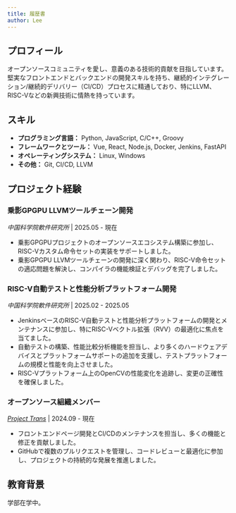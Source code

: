 ```yaml
---
title: 履歴書
author: Lee
---
```


## プロフィール

オープンソースコミュニティを愛し、意義のある技術的貢献を目指しています。堅実なフロントエンドとバックエンドの開発スキルを持ち、継続的インテグレーション/継続的デリバリー（CI/CD）プロセスに精通しており、特にLLVM、RISC-Vなどの新興技術に情熱を持っています。

## スキル

- **プログラミング言語：** Python, JavaScript, C/C++, Groovy
- **フレームワークとツール：** Vue, React, Node.js, Docker, Jenkins, FastAPI
- **オペレーティングシステム：** Linux, Windows
- **その他：** Git, CI/CD, LLVM

## プロジェクト経験

### 乗影GPGPU LLVMツールチェーン開発

_中国科学院軟件研究所_ | 2025.05 - 現在

- 乗影GPGPUプロジェクトのオープンソースエコシステム構築に参加し、RISC-Vカスタム命令セットの実装をサポートしました。
- 乗影GPGPU LLVMツールチェーンの開発に深く関わり、RISC-V命令セットの適応問題を解決し、コンパイラの機能検証とデバッグを完了しました。

### RISC-V自動テストと性能分析プラットフォーム開発

_中国科学院軟件研究所_ | 2025.02 - 2025.05

- JenkinsベースのRISC-V自動テストと性能分析プラットフォームの開発とメンテナンスに参加し、特にRISC-Vベクトル拡張（RVV）の最適化に焦点を当てました。
- 自動テストの構築、性能比較分析機能を担当し、より多くのハードウェアデバイスとプラットフォームサポートの追加を支援し、テストプラットフォームの規模と性能を向上させました。
- RISC-Vプラットフォーム上のOpenCVの性能変化を追跡し、変更の正確性を確保しました。

### オープンソース組織メンバー

_[Project Trans](https://github.com/project-trans)_ | 2024.09 - 現在

- フロントエンドページ開発とCI/CDのメンテナンスを担当し、多くの機能と修正を貢献しました。
- GitHubで複数のプルリクエストを管理し、コードレビューと最適化に参加し、プロジェクトの持続的な発展を推進しました。

## 教育背景

学部在学中。
